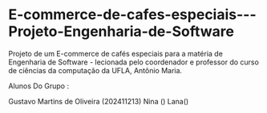 # E-commerce-de-cafes-especiais---Projeto-Engenharia-de-Software
Projeto de um E-commerce de cafés especiais para a matéria de Engenharia de Software - lecionada pelo coordenador e professor do curso de ciências da computação da UFLA, Antônio Maria.

Alunos Do Grupo : 

Gustavo Martins de Oliveira (202411213)
Nina ()
Lana()
